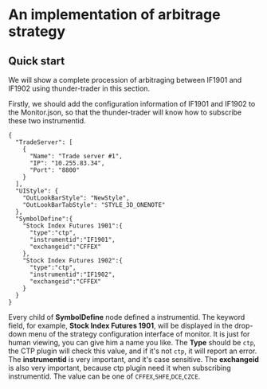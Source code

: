 # An implementation of arbitrage strategy


## Quick start
We will show a complete procession of arbitraging between IF1901 and IF1902 using thunder-trader in this section.

Firstly, we should add the configuration information of IF1901 and IF1902 to the Monitor.json, so that the thunder-trader will know how to subscribe these two instrumentid.

```
{
  "TradeServer": [
    {
      "Name": "Trade server #1",
      "IP": "10.255.83.34",
      "Port": "8800"
    }
  ],
  "UIStyle": {
    "OutLookBarStyle": "NewStyle",
    "OutLookBarTabStyle": "STYLE_3D_ONENOTE"
  },
  "SymbolDefine":{
    "Stock Index Futures 1901":{
      "type":"ctp",
      "instrumentid":"IF1901",
      "exchangeid":"CFFEX"
    },
    "Stock Index Futures 1902":{
      "type":"ctp",
      "instrumentid":"IF1902",
      "exchangeid":"CFFEX"
    }
  }
}
```
Every child of **SymbolDefine** node defined a instrumentid. 
The keyword field, for example, **Stock Index Futures 1901**, will be displayed in the drop-down menu of the strategy configuration interface of monitor.
It is just for human viewing, you can give him a name you like.
The **Type** should be `ctp`, the CTP plugin will check this value, and if it's not `ctp`, it will report an error.
The **instrumentid** is very important, and it's case sensitive.
The **exchangeid** is also very important, because ctp plugin need it when subscribing instrumentid. The value can be one of `CFFEX`,`SHFE`,`DCE`,`CZCE`.


